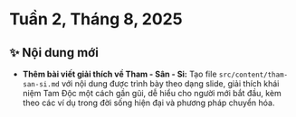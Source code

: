 # Tuần 2, Tháng 8, 2025

## ✨ Nội dung mới

- **Thêm bài viết giải thích về Tham - Sân - Si:** Tạo file `src/content/tham-san-si.md` với nội dung được trình bày theo dạng slide, giải thích khái niệm Tam Độc một cách gần gũi, dễ hiểu cho người mới bắt đầu, kèm theo các ví dụ trong đời sống hiện đại và phương pháp chuyển hóa.
